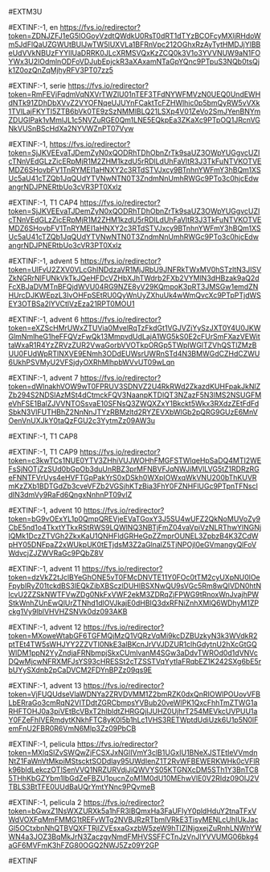 #EXTM3U

#EXTINF:-1, en
https://fvs.io/redirector?token=ZDNJZFJ1eG5lOGoyVzdtQWdkU0RsT0dRT1dTYzBCOFcyMXljRHdoWm5JdFlQaUZGWUtBUlJwTW5IUXVLa1BFRnVpc212OGhxRzAyTytHMDJjYlBBeUdVVkNBUzFYYllUaDRRK0JLcXRMSVQxKzZCQ0k3V1o3YVVNUW9aN1FOYWx3U2lOdmlnODFoVDJubEpjckR3aXAxamNTaGpYQnc9PTpuS3NQb0tsQjk1Z0ozQnZqMjhyRFV3PT07zz5





#EXTINF:-1, serie
https://fvs.io/redirector?token=RmFEVjFqdmVqNXVrTWZlU01nTEF3TFdNYWFMVzN0UEQ0UndEWHdNTk91ZDhDbXVvZ2VYOFNqeUJUYnFCaktTcFZHWlhic0p5bmQyRW5vVXk1TVlLajFKYTI5ZTB6bVk0TE9zSzNMMlBLQ21LSXp4V01ZeVo2SmJYenBNYmZDUGlPak1vMmlJL1c5NVZuRGE0Qm1LNE5EQkpEa3ZKaXc9PTpOQ1JRcnVGNkVUSnBScHdXa2NYVWZnPT07Vyw


#EXTINF:-1, 
https://fvs.io/redirector?token=SjJKVEEvaTJDemZyN0xQODRhTDhObnZrTk9saUZ3OWpYUGgvcUZIcTNnVEdGLzZicERpMjR1M2ZHM1kzdU5rRDlLdUhFaVltR3J3TkFuNTVKOTVEMDZ6SHovbFV1TnRYMEI1aHNXY2c3RTdSTVJxcy9BTnhnYWFmY3hBQm1XSUc5aU41cTZQb1JqQUdYTVNwNTN0T3ZndmNnUmhRWGc9PTo3c0hjcEdwangrNDJPNERtbUo3cVR3PT0Xxlz

#EXTINF:-1, T1 CAP4
https://fvs.io/redirector?token=SjJKVEEvaTJDemZyN0xQODRhTDhObnZrTk9saUZ3OWpYUGgvcUZIcTNnVEdGLzZicERpMjR1M2ZHM1kzdU5rRDlLdUhFaVltR3J3TkFuNTVKOTVEMDZ6SHovbFV1TnRYMEI1aHNXY2c3RTdSTVJxcy9BTnhnYWFmY3hBQm1XSUc5aU41cTZQb1JqQUdYTVNwNTN0T3ZndmNnUmhRWGc9PTo3c0hjcEdwangrNDJPNERtbUo3cVR3PT0Xxlz


#EXTINF:-1, advent 5
https://fvs.io/redirector?token=UlFvU2ZXV0VLcGhINDdzaVR1MjJRbU9JNFRkTWxMV0hSTzltN3JISVZkNGRrNlFUNkVkTkJQeHFDcVZHbXJhTWdrb2FXb2VYMlN3dHBzak9aQ2dFcXBJaDVMTnBFQjdWVU04RG9NZE8yV29KQmpoK3pRT3JMSGw1emdZNHUrcDJKWEpzL3IvOHFpSEtRU0QyWnUyZXhuUk4wWmQvcXc9PTpPTjdWSEY3OTBSa2lYVCtlVzEza21RPT0MOU1

#EXTINF:-1, advent 6
https://fvs.io/redirector?token=eXZScHMrUWxZTUVia0MvelRqTzFkdGt1VGJVZjYySzJXT0Y4U0JKWGlmNmlheG1heFFQVzFwQk13MmpvdUdLajA1WG5kS0E2cFUrSmFXazVEWittaWxaR1R4YzZRVzZUR2VwaGorbVVOTkpORGp5TWpIWGlTZVhQSTlZMzBUU0FUdWpRTlNXVE9ENmh3ODdEUWsrUWRnSTd4N3BMWGdCZHdCZWU6UkhPSVMyU2VFSjdyOXRhMlhpbWVvUT09wLqn


#EXTINF:-1, advent 7
https://fvs.io/redirector?token=dWlnakhVOW9wT0FPRUV3SDNVZ2U4RkRWd2ZkazdKUHFpakJkNlZZb294S2NDSlAzMSt4dCtmckFQV3NaanpKTDlQT3NZazF5N3lMS2NSUGFMeVhFSE1BalZJVVNTOSsvaE10SFNsQ3ZWQXZxY1Bkckt5Wkx3RXdzZEtFdFdSbkN3VlFUTHBhZ2NnNnJTYzRBMzltd2RYZEVXbWlGb2pQRG9GUzE6MnVOenVnUXJkY0taQzFGU2c3YytmZz09AW3u


#EXTINF:-1, T1 CAP8



#EXTINF:-1, T1 CAP9
https://fvs.io/redirector?token=c3kwTCs1NUE0YTV3ZHhiVUJWOHhFMGFSTWlqeHpSaDQ4MTI2WEFsSjNOTjZzSUd0bGpOb3duUnRBZ3prMFNBVFJqNWJiMVlLVG5tZ1RDRzRGeFNNTFVrUys4eHVFTGpPakYrS0xDSkh0WXpIOWxqWkVNU200bThKUVRmKzZXb1BDTGdZb3cveVFZb2VGSjhKTzBia3FhY0FZNHFlUGc9PTpnTFNscldIN3dmVy9RaFd6QngxNnhnPT09vIZ


#EXTINF:-1, advent 10
https://fvs.io/redirector?token=bG9vOExYL1p0QmpQREVjeEVaTGoxY3J5SU4wUFZ2QkNoMUVoZy9CbE5nd1o4TkxtYTkxRStRWS9LQWlNQ3NBTjFmZ04vaVpiVzNLRThwYlNGNjlQMk1DczZTVGh2ZkxKaU1QNHFldGRHeGpZZmprOUNEL3ZpbzB4K3ZCdWpHY05DNFpaZ2xWUkpUK0tETjdsM3Z2aGlnalZ5TjNPOjl0eGVmangyQlFoVWdvcjZJZWVRaGc9PQbZ8V


#EXTINF:-1, advent 11
https://fvs.io/redirector?token=dzVkZ2tJclBYeGhONE5vT0FMcDNVTE11Y0FOc0tTM2cyUXpNU0lOeFpyblRyZ01tckdBS3lEQkZibXBSczlDUHlBSXNwQU9sVGc5Rm8wQlVDN0htNlcvU2ZZSkNWTFVwZDg0NkFxVWF2ekM3ZDRqZjFPWG9tRnoxWnJvajhPWStkWnhZUnEwQlUrZTNhd1dlOVJkajE0dHBIQ3dxRFNiZnhXMlQ6WDhyM1ZPckg1Vy9lblVHVHZSNVk0dz093AKB


#EXTINF:-1, advent 12
https://fvs.io/redirector?token=MXoweWtabGF6TGFMQjMzQ1VQRzVqMi9kcDZBUzkyN3k3WVdkR2ptTEt4TW5sWHJYY2ZZVTI0NkE3alBKcnJrVVJDZUR1clhGdytnU2hXcGtGQWlDM1ppN2YyZndjaFRNbmpjSkxCUmlvanM4SGw3aDdvTWROd0d1dVNVcDQwMjcwNFRXMFJsYS93cHRESSt2cTZSSTVqYytIaFRqbEZ1K242SXg6bE5rbUYySXdnb2pCaDVCM2FDYnBPZz09qs9E

#EXTINF:-1, advent 13
https://fvs.io/redirector?token=VjFUQUdseVlaWDNYa2ZRVDVMM1Z2bmRZK0dxQnRIOWlPOUovVFBLbERraGo3cmRqN2VITDdtZGRCbmpsYVBub20veWlPK1QxcFhhTmZTWG1aRHFTOHJ0a3piVEtBcVBxT2hIbldtZHRGQjlJUHZ0UjhrT254MEVkcUVPUU1aY0FZeFhIVERmdytKNkhFTC8yK0l5b1hLc1VHS3RETWptdUdiUzk6U1p5N0lFemFnU2FBR0R6VmN6Mlp3Zz09PbCB


#EXTINF:-1, pelicula
https://fvs.io/redirector?token=MXlqSlZvSWQwZjFCSXJxNGlIVmY3clB1UGxIU1BNeXJSTEtIeVVmdnNtZ1FaWnVtMkpiMStscktSODdlay95UWdIenZ1T2RvWFBEWERKWHk0cVFlRk96bldLekczOTlSenVVQ1NRZURVdjJiQWVYS05KTGNXcDM5STh1Y3BnTC85THhKbGZYbm1IbGdZeFBZU1pucnZoM1M0dU10MEhwVlE0V2RIdz09OlJ2VTBLS3BtTFE0UUdBaUQrYmtYNnc9PQvmeB


#EXTINF:-1, pelicula 2
https://fvs.io/redirector?token=bGwxZ1NsWXZURXk5a1hFR3lBQmxHa3FaUFIyY0pldHduY2tnaTFxVWdVOXFqMmFMMG1tREFvWTg2NVBJRzRTbmlVRkE3TisyMENLcUhIUkJacGl5OCtxbnNhQTBVQXFTRjlZVEsxaGxzbW5zeW9hTlZINjgxejZuRnhLNWhYWWN4a3JOZ3BqMkJrN3ZaczgvNmdFMHVSSFFCTnJzVnJIYVVUMG06bkg4aGF6MVFmK3hFZG80OGQ2NWJ5Zz09Y2GP


#EXTINF




